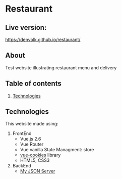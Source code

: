 # Restaurant

## Live version:
https://denvolk.github.io/restaurant/

## About
Test website illustrating restaurant menu and delivery  

## Table of contents
1. [Technologies](#technologies_anchor)

<a id="technologies_anchor"></a>
## Technologies
This website made using:  
1. FrontEnd
   + Vue.js 2.6
   + Vue Router
   + Vue vanilla State Managment: store
   + [vue-cookies](https://www.npmjs.com/package/vue-cookies) library
   + HTML5, CSS3
2. BackEnd
   + [My JSON Server](https://my-json-server.typicode.com/)

